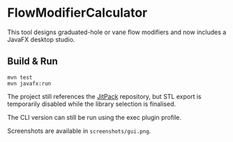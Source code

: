 # FlowModifierCalculator

This tool designs graduated-hole or vane flow modifiers and now includes a JavaFX desktop studio.

## Build & Run

```
mvn test
mvn javafx:run
```

The project still references the [JitPack](https://jitpack.io) repository, but
STL export is temporarily disabled while the library selection is finalised.

The CLI version can still be run using the exec plugin profile.

Screenshots are available in `screenshots/gui.png`.
